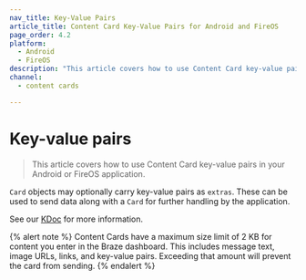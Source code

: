 ```yaml
---
nav_title: Key-Value Pairs
article_title: Content Card Key-Value Pairs for Android and FireOS
page_order: 4.2
platform: 
  - Android
  - FireOS
description: "This article covers how to use Content Card key-value pairs in your Android or FireOS application."
channel:
  - content cards

---
```


# Key-value pairs

> This article covers how to use Content Card key-value pairs in your Android or FireOS application.

`Card` objects may optionally carry key-value pairs as `extras`. These can be used to send data along with a `Card` for further handling by the application.

See our [KDoc][36] for more information.

{% alert note %}
Content Cards have a maximum size limit of 2 KB for content you enter in the Braze dashboard. This includes message text, image URLs, links, and key-value pairs. Exceeding that amount will prevent the card from sending.
{% endalert %}

[1]: {{site.baseurl}}/user_guide/message_building_by_channel/content_cards/customize/#customization-approaches
[36]: https://braze-inc.github.io/braze-android-sdk/kdoc/braze-android-sdk/com.braze.models.cards/-card/#-2118252107%2FProperties%2F-1725759721
